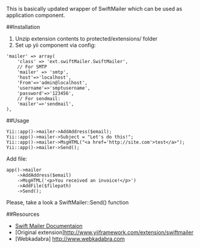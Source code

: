 This is basically updated wrapper of SwiftMailer which can be used as application component.

##Installation

1. Unzip extension contents to protected/extensions/ folder
2. Set up yii component via config:

~~~
'mailer' => array(
	'class' => 'ext.swiftMailer.SwiftMailer',
	// For SMTP
	'mailer' => 'smtp',
	'host'=>'localhost',
	'From'=>'admin@localhost',
	'username'=>'smptusername',
	'password'=>'123456',
	// For sendmail:
	'mailer'=>'sendmail',
),
~~~

##Usage

~~~
Yii::app()->mailer->AddAddress($email);
Yii::app()->mailer->Subject = "Let's do this!";
Yii::app()->mailer->MsgHTML("<a href='http://site.com'>test</a>");
Yii::app()->mailer->Send();
~~~

Add file:
~~~
app()->mailer
    ->AddAddress($email)
    ->MsgHTML('<p>You received an invoice!</p>')
    ->AddFile($filepath)
    ->Send();
~~~

Please, take a look a SwiftMailer::Send() function

##Resources

 * [Swift Mailer Documentaion](http://swiftmailer.org/)
 * [Original extension]http://www.yiiframework.com/extension/swiftmailer
 * [Webkadabra] http://www.webkadabra.com

